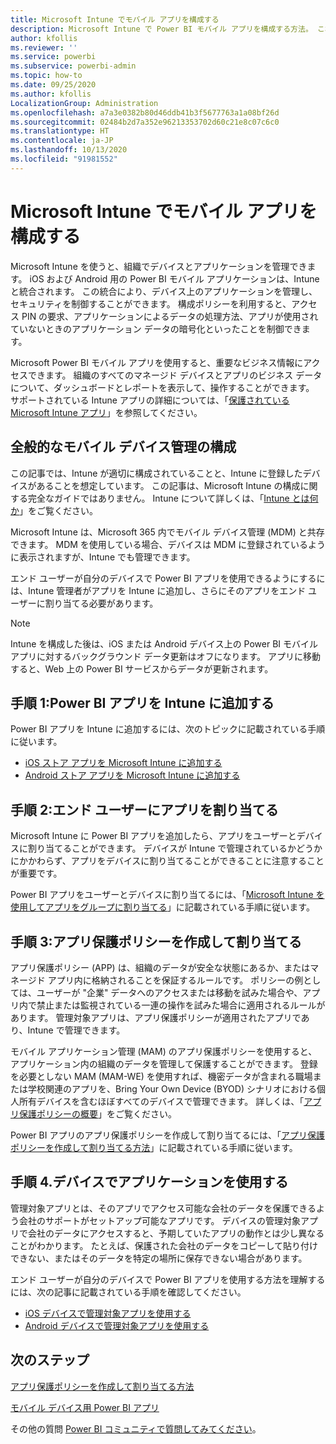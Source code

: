 ```yaml
---
title: Microsoft Intune でモバイル アプリを構成する
description: Microsoft Intune で Power BI モバイル アプリを構成する方法。 これには、アプリケーションを追加する方法と、展開する方法が含まれます。 また、セキュリティを管理するためにモバイル アプリケーション ポリシーを作成する方法も含まれます。
author: kfollis
ms.reviewer: ''
ms.service: powerbi
ms.subservice: powerbi-admin
ms.topic: how-to
ms.date: 09/25/2020
ms.author: kfollis
LocalizationGroup: Administration
ms.openlocfilehash: a7a3e0382b80d46ddb41b3f5677763a1a08bf26d
ms.sourcegitcommit: 02484b2d7a352e96213353702d60c21e8c07c6c0
ms.translationtype: HT
ms.contentlocale: ja-JP
ms.lasthandoff: 10/13/2020
ms.locfileid: "91981552"
---
```

# <a name="configure-mobile-apps-with-microsoft-intune"></a>Microsoft Intune でモバイル アプリを構成する

Microsoft Intune を使うと、組織でデバイスとアプリケーションを管理できます。 iOS および Android 用の Power BI モバイル アプリケーションは、Intune と統合されます。 この統合により、デバイス上のアプリケーションを管理し、セキュリティを制御することができます。 構成ポリシーを利用すると、アクセス PIN の要求、アプリケーションによるデータの処理方法、アプリが使用されていないときのアプリケーション データの暗号化といったことを制御できます。

Microsoft Power BI モバイル アプリを使用すると、重要なビジネス情報にアクセスできます。 組織のすべてのマネージド デバイスとアプリのビジネス データについて、ダッシュボードとレポートを表示して、操作することができます。 サポートされている Intune アプリの詳細については、「[保護されている Microsoft Intune アプリ](/intune/apps/apps-supported-intune-apps)」を参照してください。

## <a name="general-mobile-device-management-configuration"></a>全般的なモバイル デバイス管理の構成

この記事では、Intune が適切に構成されていることと、Intune に登録したデバイスがあることを想定しています。 この記事は、Microsoft Intune の構成に関する完全なガイドではありません。 Intune について詳しくは、「[Intune とは何か](/intune/introduction-intune/)」をご覧ください。

Microsoft Intune は、Microsoft 365 内でモバイル デバイス管理 (MDM) と共存できます。 MDM を使用している場合、デバイスは MDM に登録されているように表示されますが、Intune でも管理できます。

エンド ユーザーが自分のデバイスで Power BI アプリを使用できるようにするには、Intune 管理者がアプリを Intune に追加し、さらにそのアプリをエンド ユーザーに割り当てる必要があります。

> [!NOTE]
> Intune を構成した後は、iOS または Android デバイス上の Power BI モバイル アプリに対するバックグラウンド データ更新はオフになります。 アプリに移動すると、Web 上の Power BI サービスからデータが更新されます。

## <a name="step-1-add-the-power-bi-app-to-intune"></a>手順 1:Power BI アプリを Intune に追加する

Power BI アプリを Intune に追加するには、次のトピックに記載されている手順に従います。
- [iOS ストア アプリを Microsoft Intune に追加する](/intune/apps/store-apps-ios)
- [Android ストア アプリを Microsoft Intune に追加する](/intune/apps/store-apps-android)

## <a name="step-2-assign-the-app-to-your-end-users"></a>手順 2:エンド ユーザーにアプリを割り当てる

Microsoft Intune に Power BI アプリを追加したら、アプリをユーザーとデバイスに割り当てることができます。 デバイスが Intune で管理されているかどうかにかかわらず、アプリをデバイスに割り当てることができることに注意することが重要です。

Power BI アプリをユーザーとデバイスに割り当てるには、「[Microsoft Intune を使用してアプリをグループに割り当てる](/intune/apps/apps-deploy)」に記載されている手順に従います。

## <a name="step-3-create-and-assign-app-protection-policies"></a>手順 3:アプリ保護ポリシーを作成して割り当てる

アプリ保護ポリシー (APP) は、組織のデータが安全な状態にあるか、またはマネージド アプリ内に格納されることを保証するルールです。 ポリシーの例としては、ユーザーが "企業" データへのアクセスまたは移動を試みた場合や、アプリ内で禁止または監視されている一連の操作を試みた場合に適用されるルールがあります。 管理対象アプリは、アプリ保護ポリシーが適用されたアプリであり、Intune で管理できます。

モバイル アプリケーション管理 (MAM) のアプリ保護ポリシーを使用すると、アプリケーション内の組織のデータを管理して保護することができます。 登録を必要としない MAM (MAM-WE) を使用すれば、機密データが含まれる職場または学校関連のアプリを、Bring Your Own Device (BYOD) シナリオにおける個人所有デバイスを含むほぼすべてのデバイスで管理できます。 詳しくは、「[アプリ保護ポリシーの概要](/intune/apps/app-protection-policy)」をご覧ください。

Power BI アプリのアプリ保護ポリシーを作成して割り当てるには、「[アプリ保護ポリシーを作成して割り当てる方法](/intune/apps/app-protection-policies)」に記載されている手順に従います。

## <a name="step-4-use-the-application-on-a-device"></a>手順 4.デバイスでアプリケーションを使用する

管理対象アプリとは、そのアプリでアクセス可能な会社のデータを保護できるよう会社のサポートがセットアップ可能なアプリです。 デバイスの管理対象アプリで会社のデータにアクセスすると、予期していたアプリの動作とは少し異なることがわかります。 たとえば、保護された会社のデータをコピーして貼り付けできない、またはそのデータを特定の場所に保存できない場合があります。

エンド ユーザーが自分のデバイスで Power BI アプリを使用する方法を理解するには、次の記事に記載されている手順を確認してください。
- [iOS デバイスで管理対象アプリを使用する](/intune-user-help/use-managed-apps-on-your-device-ios#how-do-i-get-managed-apps)
- [Android デバイスで管理対象アプリを使用する](/intune-user-help/use-managed-apps-on-your-device-android)

## <a name="next-steps"></a>次のステップ

[アプリ保護ポリシーを作成して割り当てる方法](/intune/app-protection-policies) 

[モバイル デバイス用 Power BI アプリ](../consumer/mobile/mobile-apps-for-mobile-devices.md)  

その他の質問 [Power BI コミュニティで質問してみてください](https://community.powerbi.com/)。